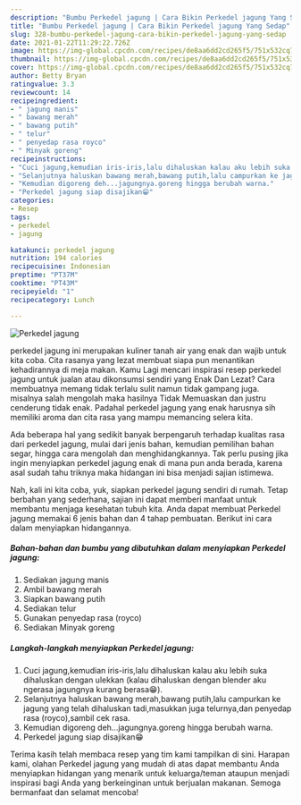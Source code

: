 ```yaml
---
description: "Bumbu Perkedel jagung | Cara Bikin Perkedel jagung Yang Sedap"
title: "Bumbu Perkedel jagung | Cara Bikin Perkedel jagung Yang Sedap"
slug: 328-bumbu-perkedel-jagung-cara-bikin-perkedel-jagung-yang-sedap
date: 2021-01-22T11:29:22.726Z
image: https://img-global.cpcdn.com/recipes/de8aa6dd2cd265f5/751x532cq70/perkedel-jagung-foto-resep-utama.jpg
thumbnail: https://img-global.cpcdn.com/recipes/de8aa6dd2cd265f5/751x532cq70/perkedel-jagung-foto-resep-utama.jpg
cover: https://img-global.cpcdn.com/recipes/de8aa6dd2cd265f5/751x532cq70/perkedel-jagung-foto-resep-utama.jpg
author: Betty Bryan
ratingvalue: 3.3
reviewcount: 14
recipeingredient:
- " jagung manis"
- " bawang merah"
- " bawang putih"
- " telur"
- " penyedap rasa royco"
- " Minyak goreng"
recipeinstructions:
- "Cuci jagung,kemudian iris-iris,lalu dihaluskan kalau aku lebih suka dihaluskan dengan ulekkan (kalau dihaluskan dengan blender aku ngerasa jagungnya kurang berasa😁)."
- "Selanjutnya haluskan bawang merah,bawang putih,lalu campurkan ke jagung yang telah dihaluskan tadi,masukkan juga telurnya,dan penyedap rasa (royco),sambil cek rasa."
- "Kemudian digoreng deh...jagungnya.goreng hingga berubah warna."
- "Perkedel jagung siap disajikan😁"
categories:
- Resep
tags:
- perkedel
- jagung

katakunci: perkedel jagung 
nutrition: 194 calories
recipecuisine: Indonesian
preptime: "PT37M"
cooktime: "PT43M"
recipeyield: "1"
recipecategory: Lunch

---
```



![Perkedel jagung](https://img-global.cpcdn.com/recipes/de8aa6dd2cd265f5/751x532cq70/perkedel-jagung-foto-resep-utama.jpg)


perkedel jagung ini merupakan kuliner tanah air yang enak dan wajib untuk kita coba. Cita rasanya yang lezat membuat siapa pun menantikan kehadirannya di meja makan.
Kamu Lagi mencari inspirasi resep perkedel jagung untuk jualan atau dikonsumsi sendiri yang Enak Dan Lezat? Cara membuatnya memang tidak terlalu sulit namun tidak gampang juga. misalnya salah mengolah maka hasilnya Tidak Memuaskan dan justru cenderung tidak enak. Padahal perkedel jagung yang enak harusnya sih memiliki aroma dan cita rasa yang mampu memancing selera kita.

Ada beberapa hal yang sedikit banyak berpengaruh terhadap kualitas rasa dari perkedel jagung, mulai dari jenis bahan, kemudian pemilihan bahan segar, hingga cara mengolah dan menghidangkannya. Tak perlu pusing jika ingin menyiapkan perkedel jagung enak di mana pun anda berada, karena asal sudah tahu triknya maka hidangan ini bisa menjadi sajian istimewa.




Nah, kali ini kita coba, yuk, siapkan perkedel jagung sendiri di rumah. Tetap berbahan yang sederhana, sajian ini dapat memberi manfaat untuk membantu menjaga kesehatan tubuh kita. Anda dapat membuat Perkedel jagung memakai 6 jenis bahan dan 4 tahap pembuatan. Berikut ini cara dalam menyiapkan hidangannya.

<!--inarticleads1-->

##### Bahan-bahan dan bumbu yang dibutuhkan dalam menyiapkan Perkedel jagung:

1. Sediakan  jagung manis
1. Ambil  bawang merah
1. Siapkan  bawang putih
1. Sediakan  telur
1. Gunakan  penyedap rasa (royco)
1. Sediakan  Minyak goreng




<!--inarticleads2-->

##### Langkah-langkah menyiapkan Perkedel jagung:

1. Cuci jagung,kemudian iris-iris,lalu dihaluskan kalau aku lebih suka dihaluskan dengan ulekkan (kalau dihaluskan dengan blender aku ngerasa jagungnya kurang berasa😁).
1. Selanjutnya haluskan bawang merah,bawang putih,lalu campurkan ke jagung yang telah dihaluskan tadi,masukkan juga telurnya,dan penyedap rasa (royco),sambil cek rasa.
1. Kemudian digoreng deh...jagungnya.goreng hingga berubah warna.
1. Perkedel jagung siap disajikan😁




Terima kasih telah membaca resep yang tim kami tampilkan di sini. Harapan kami, olahan Perkedel jagung yang mudah di atas dapat membantu Anda menyiapkan hidangan yang menarik untuk keluarga/teman ataupun menjadi inspirasi bagi Anda yang berkeinginan untuk berjualan makanan. Semoga bermanfaat dan selamat mencoba!
